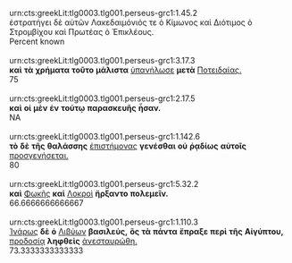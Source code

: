 urn:cts:greekLit:tlg0003.tlg001.perseus-grc1:1.45.2<br>
ἐστρατήγει δὲ αὐτῶν Λακεδαιμόνιός τε ὁ Κίμωνος καὶ Διότιμος ὁ Στρομβίχου καὶ Πρωτέας ὁ Ἐπικλέους.<br>
Percent known<br><br>
urn:cts:greekLit:tlg0003.tlg001.perseus-grc1:3.17.3<br>
**καὶ** **τὰ** **χρήματα** **τοῦτο** **μάλιστα** [ὑπανήλωσε](http://www.perseus.tufts.edu/hopper/morph?l=ὑπανήλωσε&la=greek#lexicon) **μετὰ** [Ποτειδαίας.](http://www.perseus.tufts.edu/hopper/morph?l=Ποτειδαίας.&la=greek#lexicon)<br>
75<br><br>
urn:cts:greekLit:tlg0003.tlg001.perseus-grc1:2.17.5<br>
**καὶ** **οἱ** **μὲν** **ἐν** **τούτῳ** **παρασκευῆς** **ἦσαν.**<br>
NA<br><br>
urn:cts:greekLit:tlg0003.tlg001.perseus-grc1:1.142.6<br>
**τὸ** **δὲ** **τῆς** **θαλάσσης** [ἐπιστήμονας](http://www.perseus.tufts.edu/hopper/morph?l=ἐπιστήμονας&la=greek#lexicon) **γενέσθαι** **οὐ** **ῥᾳδίως** **αὐτοῖς** [προσγενήσεται.](http://www.perseus.tufts.edu/hopper/morph?l=προσγενήσεται.&la=greek#lexicon)<br>
80<br><br>
urn:cts:greekLit:tlg0003.tlg001.perseus-grc1:5.32.2<br>
**καὶ** [Φωκῆς](http://www.perseus.tufts.edu/hopper/morph?l=Φωκῆς&la=greek#lexicon) **καὶ** [Λοκροὶ](http://www.perseus.tufts.edu/hopper/morph?l=Λοκροὶ&la=greek#lexicon) **ἤρξαντο** **πολεμεῖν.**<br>
66.6666666666667<br><br>
urn:cts:greekLit:tlg0003.tlg001.perseus-grc1:1.110.3<br>
[Ἰνάρως](http://www.perseus.tufts.edu/hopper/morph?l=Ἰνάρως&la=greek#lexicon) **δὲ** **ὁ** [Λιβύων](http://www.perseus.tufts.edu/hopper/morph?l=Λιβύων&la=greek#lexicon) **βασιλεύς,** **ὃς** **τὰ** **πάντα** **ἔπραξε** **περὶ** **τῆς** **Αἰγύπτου,** [προδοσίᾳ](http://www.perseus.tufts.edu/hopper/morph?l=προδοσίᾳ&la=greek#lexicon) **ληφθεὶς** [ἀνεσταυρώθη.](http://www.perseus.tufts.edu/hopper/morph?l=ἀνεσταυρώθη.&la=greek#lexicon)<br>
73.3333333333333<br><br>
